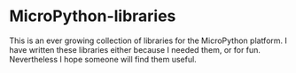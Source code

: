 # MicroPython-libraries
This is an ever growing collection of libraries for the MicroPython platform.
I have written these libraries either because I needed them, or for fun. Nevertheless I hope someone will find them useful.
